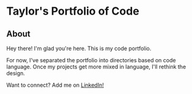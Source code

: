 # Taylor's Portfolio of Code

## About 
Hey there! I'm glad you're here. This is my code portfolio.

For now, I've separated the portfolio into directories based on code language. Once my projects get more mixed in language, I'll rethink the design. 

Want to connect? Add me on [LinkedIn!](https://www.linkedin.com/in/taylorconkle/)
